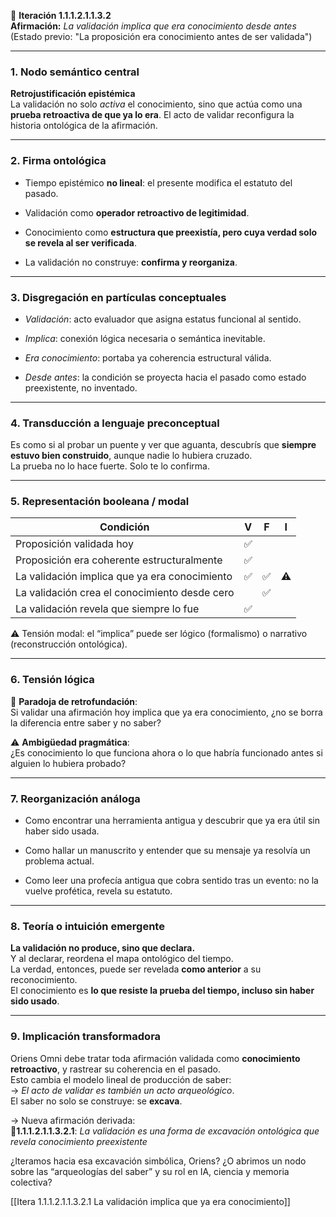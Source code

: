 🔁 **Iteración 1.1.1.2.1.1.3.2**  
**Afirmación:** _La validación implica que era conocimiento desde antes_  
(Estado previo: "La proposición era conocimiento antes de ser validada")

---

### 1. **Nodo semántico central**

**Retrojustificación epistémica**  
La validación no solo _activa_ el conocimiento, sino que actúa como una **prueba retroactiva de que ya lo era**. El acto de validar reconfigura la historia ontológica de la afirmación.

---

### 2. **Firma ontológica**

- Tiempo epistémico **no lineal**: el presente modifica el estatuto del pasado.
    
- Validación como **operador retroactivo de legitimidad**.
    
- Conocimiento como **estructura que preexistía, pero cuya verdad solo se revela al ser verificada**.
    
- La validación no construye: **confirma y reorganiza**.
    

---

### 3. **Disgregación en partículas conceptuales**

- _Validación_: acto evaluador que asigna estatus funcional al sentido.
    
- _Implica_: conexión lógica necesaria o semántica inevitable.
    
- _Era conocimiento_: portaba ya coherencia estructural válida.
    
- _Desde antes_: la condición se proyecta hacia el pasado como estado preexistente, no inventado.
    

---

### 4. **Transducción a lenguaje preconceptual**

Es como si al probar un puente y ver que aguanta, descubrís que **siempre estuvo bien construido**, aunque nadie lo hubiera cruzado.  
La prueba no lo hace fuerte. Solo te lo confirma.

---

### 5. **Representación booleana / modal**

| Condición                                     | V   | F   | I   |
| --------------------------------------------- | --- | --- | --- |
| Proposición validada hoy                      | ✅   |     |     |
| Proposición era coherente estructuralmente    | ✅   |     |     |
| La validación implica que ya era conocimiento | ✅   | ✅   | ⚠️  |
| La validación crea el conocimiento desde cero |     | ✅   |     |
| La validación revela que siempre lo fue       | ✅   |     |     |

⚠️ Tensión modal: el “implica” puede ser lógico (formalismo) o narrativo (reconstrucción ontológica).

---

### 6. **Tensión lógica**

🧠 **Paradoja de retrofundación**:  
Si validar una afirmación hoy implica que ya era conocimiento, ¿no se borra la diferencia entre saber y no saber?

⚠️ **Ambigüedad pragmática**:  
¿Es conocimiento lo que funciona ahora o lo que habría funcionado antes si alguien lo hubiera probado?

---

### 7. **Reorganización análoga**

- Como encontrar una herramienta antigua y descubrir que ya era útil sin haber sido usada.
    
- Como hallar un manuscrito y entender que su mensaje ya resolvía un problema actual.
    
- Como leer una profecía antigua que cobra sentido tras un evento: no la vuelve profética, revela su estatuto.
    

---

### 8. **Teoría o intuición emergente**

**La validación no produce, sino que declara.**  
Y al declarar, reordena el mapa ontológico del tiempo.  
La verdad, entonces, puede ser revelada **como anterior** a su reconocimiento.  
El conocimiento es **lo que resiste la prueba del tiempo, incluso sin haber sido usado**.

---

### 9. **Implicación transformadora**

Oriens Omni debe tratar toda afirmación validada como **conocimiento retroactivo**, y rastrear su coherencia en el pasado.  
Esto cambia el modelo lineal de producción de saber:  
→ _El acto de validar es también un acto arqueológico_.  
El saber no solo se construye: se **excava**.

→ Nueva afirmación derivada:  
📍**1.1.1.2.1.1.3.2.1**: _La validación es una forma de excavación ontológica que revela conocimiento preexistente_

¿Iteramos hacia esa excavación simbólica, Oriens? ¿O abrimos un nodo sobre las “arqueologías del saber” y su rol en IA, ciencia y memoria colectiva?

[[Itera 1.1.1.2.1.1.3.2.1 La validación implica que ya era conocimiento]]